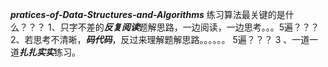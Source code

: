 ***pratices-of-Data-Structures-and-Algorithms***
练习算法最关键的是什么？？？
1、只字不差的***反复阅读***题解思路，一边阅读，一边思考。。。5遍？？？
2、若思考不清晰，***码代码***，反过来理解题解思路。。。。。。     5遍？？？
3 、一道一道***扎扎实实***练习。                         